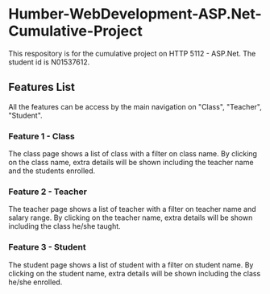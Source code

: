 # Humber-WebDevelopment-ASP.Net-Cumulative-Project
 
This respository is for the cumulative project on HTTP 5112 - ASP.Net. The student id is N01537612.

## Features List

All the features can be access by the main navigation on "Class", "Teacher", "Student".

### Feature 1 - Class

The class page shows a list of class with a filter on class name.
By clicking on the class name, extra details will be shown including the teacher name and the students enrolled. 

### Feature 2 - Teacher

The teacher page shows a list of teacher with a filter on teacher name and salary range.
By clicking on the teacher name, extra details will be shown including the class he/she taught.

### Feature 3 - Student

The student page shows a list of student with a filter on student name.
By clicking on the student name, extra details will be shown including the class he/she enrolled.